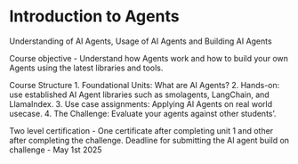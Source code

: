 # Introduction to Agents

Understanding of AI Agents, 
Usage of AI Agents and Building AI Agents

Course objective - Understand how Agents work and how to build your own Agents using the latest libraries and tools.

Course Structure
    1. Foundational Units: What are AI Agents? 
    2. Hands-on: use established AI Agent libraries such as smolagents, LangChain, and LlamaIndex.
    3. Use case assignments: Applying AI Agents on real world usecase. 
    4. The Challenge: Evaluate your agents against other students’.

Two level certification - One certificate after completing unit 1 and other after completing the challenge.
Deadline for submitting the AI agent build on challenge - May 1st 2025

